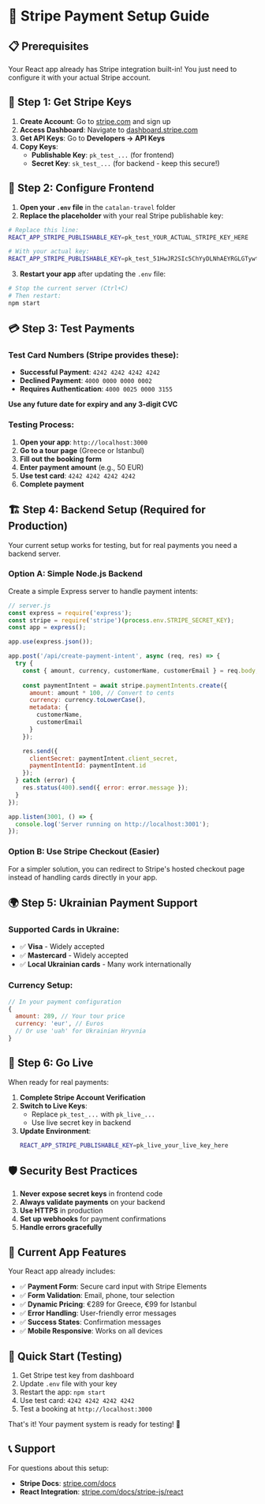 # 🎯 Stripe Payment Setup Guide

## 📋 Prerequisites

Your React app already has Stripe integration built-in! You just need to configure it with your actual Stripe account.

## 🔑 Step 1: Get Stripe Keys

1. **Create Account**: Go to [stripe.com](https://stripe.com) and sign up
2. **Access Dashboard**: Navigate to [dashboard.stripe.com](https://dashboard.stripe.com)
3. **Get API Keys**: Go to **Developers → API Keys**
4. **Copy Keys**:
   - **Publishable Key**: `pk_test_...` (for frontend)
   - **Secret Key**: `sk_test_...` (for backend - keep this secure!)

## 🔧 Step 2: Configure Frontend

1. **Open your `.env` file** in the `catalan-travel` folder
2. **Replace the placeholder** with your real Stripe publishable key:

```bash
# Replace this line:
REACT_APP_STRIPE_PUBLISHABLE_KEY=pk_test_YOUR_ACTUAL_STRIPE_KEY_HERE

# With your actual key:
REACT_APP_STRIPE_PUBLISHABLE_KEY=pk_test_51HwJR2SIc5ChYyDLNhAEYRGLGTywtxxx...
```

3. **Restart your app** after updating the `.env` file:

```bash
# Stop the current server (Ctrl+C)
# Then restart:
npm start
```

## 💳 Step 3: Test Payments

### Test Card Numbers (Stripe provides these):

- **Successful Payment**: `4242 4242 4242 4242`
- **Declined Payment**: `4000 0000 0000 0002`
- **Requires Authentication**: `4000 0025 0000 3155`

**Use any future date for expiry and any 3-digit CVC**

### Testing Process:

1. **Open your app**: `http://localhost:3000`
2. **Go to a tour page** (Greece or Istanbul)
3. **Fill out the booking form**
4. **Enter payment amount** (e.g., 50 EUR)
5. **Use test card**: `4242 4242 4242 4242`
6. **Complete payment**

## 🏗️ Step 4: Backend Setup (Required for Production)

Your current setup works for testing, but for real payments you need a backend server.

### Option A: Simple Node.js Backend

Create a simple Express server to handle payment intents:

```javascript
// server.js
const express = require('express');
const stripe = require('stripe')(process.env.STRIPE_SECRET_KEY);
const app = express();

app.use(express.json());

app.post('/api/create-payment-intent', async (req, res) => {
  try {
    const { amount, currency, customerName, customerEmail } = req.body;
    
    const paymentIntent = await stripe.paymentIntents.create({
      amount: amount * 100, // Convert to cents
      currency: currency.toLowerCase(),
      metadata: {
        customerName,
        customerEmail
      }
    });

    res.send({
      clientSecret: paymentIntent.client_secret,
      paymentIntentId: paymentIntent.id
    });
  } catch (error) {
    res.status(400).send({ error: error.message });
  }
});

app.listen(3001, () => {
  console.log('Server running on http://localhost:3001');
});
```

### Option B: Use Stripe Checkout (Easier)

For a simpler solution, you can redirect to Stripe's hosted checkout page instead of handling cards directly in your app.

## 🌍 Step 5: Ukrainian Payment Support

### Supported Cards in Ukraine:
- ✅ **Visa** - Widely accepted
- ✅ **Mastercard** - Widely accepted  
- ✅ **Local Ukrainian cards** - Many work internationally

### Currency Setup:
```javascript
// In your payment configuration
{
  amount: 289, // Your tour price
  currency: 'eur', // Euros
  // Or use 'uah' for Ukrainian Hryvnia
}
```

## 🚀 Step 6: Go Live

When ready for real payments:

1. **Complete Stripe Account Verification**
2. **Switch to Live Keys**:
   - Replace `pk_test_...` with `pk_live_...`
   - Use live secret key in backend
3. **Update Environment**:
   ```bash
   REACT_APP_STRIPE_PUBLISHABLE_KEY=pk_live_your_live_key_here
   ```

## 🛡️ Security Best Practices

1. **Never expose secret keys** in frontend code
2. **Always validate payments** on your backend
3. **Use HTTPS** in production
4. **Set up webhooks** for payment confirmations
5. **Handle errors gracefully**

## 📱 Current App Features

Your React app already includes:

- ✅ **Payment Form**: Secure card input with Stripe Elements
- ✅ **Form Validation**: Email, phone, tour selection
- ✅ **Dynamic Pricing**: €289 for Greece, €99 for Istanbul
- ✅ **Error Handling**: User-friendly error messages
- ✅ **Success States**: Confirmation messages
- ✅ **Mobile Responsive**: Works on all devices

## 🎯 Quick Start (Testing)

1. Get Stripe test key from dashboard
2. Update `.env` file with your key
3. Restart the app: `npm start`
4. Use test card: `4242 4242 4242 4242`
5. Test a booking at `http://localhost:3000`

That's it! Your payment system is ready for testing! 🎉

## 📞 Support

For questions about this setup:
- **Stripe Docs**: [stripe.com/docs](https://stripe.com/docs)
- **React Integration**: [stripe.com/docs/stripe-js/react](https://stripe.com/docs/stripe-js/react)

